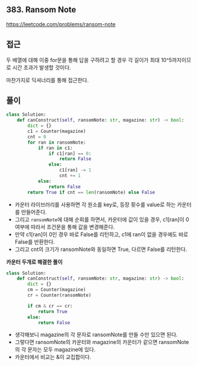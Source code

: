 ## 383. Ransom Note

https://leetcode.com/problems/ransom-note

## 접근

두 배열에 대해 이중 for문을 통해 답을 구하려고 할 경우 각 길이가 최대 10^5까지이므로 시간 초과가 발생할 것이다.

마찬가지로 딕셔너리를 통해 접근한다.

## 풀이

``````python
class Solution:
    def canConstruct(self, ransomNote: str, magazine: str) -> bool:
        dict = {}
        c1 = Counter(magazine)
        cnt = 0
        for ran in ransomNote:
            if ran in c1:
                if c1[ran] == 0:
                    return False
                else:
                    c1[ran] -= 1
                    cnt += 1
            else:
                return False
        return True if cnt == len(ransomNote) else False

``````

- 카운터 라이브러리를 사용하면 각 원소를 key로, 등장 횟수를 value로 하는 카운터를 만들어준다.
- 그리고 `ransomNote`에 대해 순회를 하면서, 카운터에 값이 있을 경우, c1[ran]이 0 여부에 따라서 조건문을 통해 값을 변경해준다.
- 만약 c1[ran]이 0인 경우 바로 False를 리턴하고, c1에 ran이 없을 경우에도 바로 False를 반환한다.
- 그리고 cnt의 크기가 ransomNote와 동일하면 True, 다르면 False를 리턴한다.

**카운터 두개로 해결한 풀이**

``````python
class Solution:
    def canConstruct(self, ransomNote: str, magazine: str) -> bool:
        dict = {}
        cm = Counter(magazine)
        cr = Counter(ransomNote)

        if cm & cr == cr:
            return True
        else:
            return False

``````

- 생각해보니 magazine의 각 문자로 ransomNote를 만들 수만 있으면 된다.
- 그렇다면 ransomNote의 카운터와 magazine의 카운터가 같으면 ransomNote의 각 문자는 모두 magazine에 있다.
- 카운터에서 비교는 &이 교집합이다.
